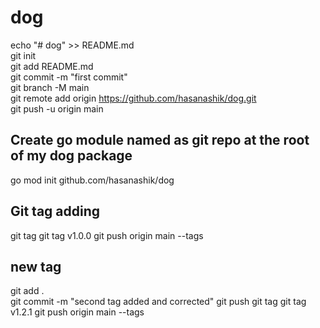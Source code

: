 # dog

echo "# dog" >> README.md  
git init  
git add README.md  
git commit -m "first commit"  
git branch -M main  
git remote add origin https://github.com/hasanashik/dog.git  
git push -u origin main

## Create go module named as git repo at the root of my dog package

go mod init github.com/hasanashik/dog

## Git tag adding

git tag
git tag v1.0.0
git push origin main --tags

## new tag

git add .  
git commit -m "second tag added and corrected"
git push
git tag
git tag v1.2.1
git push origin main --tags
